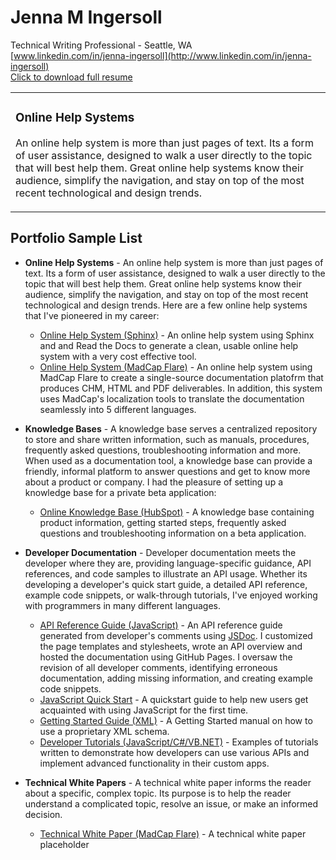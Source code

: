 # Jenna M Ingersoll
Technical Writing Professional - Seattle, WA<br />
[www.linkedin.com/in/jenna-ingersoll](http://www.linkedin.com/in/jenna-ingersoll) <br />
[Click to download full resume](https://drive.google.com/open?id=0B8WUv5172EuCQndhVzQzY1hQcWxfdmpORG1xMWhjZUM3TmxB)

<table class="card">
  <tr>
     <td><h3>Online Help Systems</h3><p>An online help system is more than just pages of text. Its a form of user assistance, designed to walk a user directly to the topic that will best help them. Great online help systems know their audience, simplify the navigation, and stay on top of the most recent technological and design trends.</p></h3></td>
  </tr>
</table>



## Portfolio Sample List

* **Online Help Systems** - An online help system is more than just pages of text. Its a form of user assistance, designed to walk a user directly to the topic that will best help them. Great online help systems know their audience, simplify the navigation, and stay on top of the most recent technological and design trends. Here are a few online help systems that I've pioneered in my career:

    * [Online Help System (Sphinx)](sphinx/overview.md) - An online help system using Sphinx and and Read the Docs to generate a clean, usable online help system with a very cost effective tool. 
    * [Online Help System (MadCap Flare)](flare/overview.md) - An online help system using MadCap Flare to create a single-source documentation platofrm that produces CHM, HTML and PDF deliverables. In addition, this system uses MadCap's localization tools to translate the documentation seamlessly into 5 different languages.
* **Knowledge Bases** - A knowledge base serves a centralized repository to store and share written information, such as manuals, procedures, frequently asked questions, troubleshooting information and more. When used as a documentation tool, a knowledge base can provide a friendly, informal platform to answer questions and get to know more about a product or company. I had the pleasure of setting up a knowledge base for a private beta application:

    * [Online Knowledge Base (HubSpot)](kb/overview.md) - A knowledge base containing product information, getting started steps, frequently asked questions and troubleshooting information on a beta application.
* **Developer Documentation** - Developer documentation meets the developer where they are, providing language-specific guidance, API references, and code samples to illustrate an API usage. Whether its developing a developer's quick start guide, a detailed API reference, example code snippets, or walk-through tutorials, I've enjoyed working with programmers in many different languages.

    * [API Reference Guide (JavaScript)](js/overview.md) - An API reference guide generated from developer's comments using [JSDoc](https://jsdoc.app). I customized the page templates and stylesheets, wrote an API overview and hosted the documentation using GitHub Pages. I oversaw the revision of all developer comments, identifying erroneous documentation, adding missing information, and creating example code snippets.
    * [JavaScript Quick Start](js-tips/overview.md) - A quickstart guide to help new users get acquainted with using JavaScript for the first time. 
    * [Getting Started Guide (XML)](xml/overview.md) - A Getting Started manual on how to use a proprietary XML schema.
    * [Developer Tutorials (JavaScript/C#/VB.NET)](tutorial/overview.md) - Examples of tutorials written to demonstrate how developers can use various APIs and implement advanced functionality in their custom apps. 

* **Technical White Papers** - A technical white paper informs the reader about a specific, complex topic. Its purpose is to help the reader understand a complicated topic, resolve an issue, or make an informed decision.

   * [Technical White Paper (MadCap Flare)](whitepaper/overview.md) - A technical white paper placeholder
